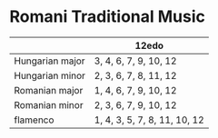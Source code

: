 # Romani Traditional Music

|     |12edo|
|-----|-----|
|Hungarian major|3, 4, 6, 7, 9, 10, 12|
|Hungarian minor|2, 3, 6, 7, 8, 11, 12|
|Romanian major|1, 4, 6, 7, 9, 10, 12|
|Romanian minor|2, 3, 6, 7, 9, 10, 12|
|flamenco|1, 4, 3, 5, 7, 8, 11, 10, 12|

